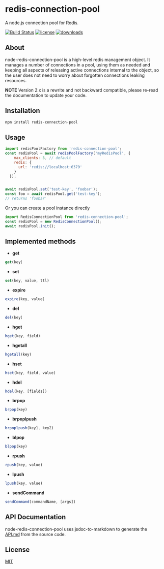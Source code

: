 redis-connection-pool
=====================

A node.js connection pool for Redis.

[![Build Status](http://img.shields.io/travis/silverbucket/node-redis-connection-pool.svg?style=flat)](http://travis-ci.org/silverbucket/node-redis-connection-pool)
[![license](https://img.shields.io/npm/l/redis-connection-pool.svg?style=flat)](https://npmjs.org/package/redis-connection-pool)
[![downloads](http://img.shields.io/npm/dm/redis-connection-pool.svg?style=flat)](https://npmjs.org/package/redis-connection-pool)

## About
  node-redis-connection-pool is a high-level redis management object. It manages
a number of connections in a pool, using them as needed and keeping all aspects
of releasing active connections internal to the object, so the user does not
need to worry about forgotten connections leaking resources.

**NOTE** Version 2.x is a rewrite and not backward compatible, please re-read the documentation to update your code.

## Installation

```javascript
npm install redis-connection-pool
```

## Usage

```javascript
import redisPoolFactory from 'redis-connection-pool';
const redisPool = await redisPoolFactory('myRedisPool', {
    max_clients: 5, // default
    redis: {
      url: 'redis://localhost:6379'
    }
  });


await redisPool.set('test-key', 'foobar');
const foo = await redisPool.get('test-key');
// returns 'foobar'
```

Or you can create a pool instance directly
```javascript
import RedisConnectionPool from 'redis-connection-pool';
const redisPool = new RedisConnectionPool();
await redisPool.init();
```

## Implemented methods

  * **get**
```javascript
get(key)
```

  * **set**
```javascript
set(key, value, ttl)
```

  * **expire**
```javascript
expire(key, value)
```

  * **del**
```javascript
del(key)
```

  * **hget**
```javascript
hget(key, field)
```

  * **hgetall**
```javascript
hgetall(key)
```

  * **hset**
```javascript
hset(key, field, value)
```

  * **hdel**
```javascript
hdel(key, [fields])
```

  * **brpop**
```javascript
brpop(key)
```

 * **brpoplpush**
```javascript
brpoplpush(key1, key2)
```

  * **blpop**
```javascript
blpop(key)
```

  * **rpush**
```javascript
rpush(key, value)
```

  * **lpush**
```javascript
lpush(key, value)
```

  * **sendCommand**
```javascript
sendCommand(commandName, [args])
```


## API Documentation
node-redis-connection-pool uses jsdoc-to-markdown to generate the [API.md](API.md) from the source code.

## License

[MIT](https://github.com/silverbucket/node-redis-connection-pool/blob/master/LICENSE)
